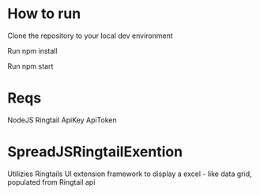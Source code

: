 # How to run
Clone the repository to your local dev environment 

Run 
npm install

Run 
npm start 

# Reqs
NodeJS 
Ringtail
ApiKey 
ApiToken 
# SpreadJSRingtailExention
Utilizies Ringtails UI extension framework to display a excel - like data grid, populated from Ringtail api

